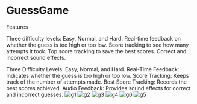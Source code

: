 # GuessGame
Features

Three difficulty levels: Easy, Normal, and Hard.
Real-time feedback on whether the guess is too high or too low.
Score tracking to see how many attempts it took.
Top score tracking to save the best scores.
Correct and incorrect sound effects.



Three Difficulty Levels: Easy, Normal, and Hard.
Real-Time Feedback: Indicates whether the guess is too high or too low.
Score Tracking: Keeps track of the number of attempts made.
Best Score Tracking: Records the best scores achieved.
Audio Feedback: Provides sound effects for correct and incorrect guesses.
![g1](https://github.com/YildizGokhan/GuessGame/assets/144238207/1a740280-6bb5-402d-bcb3-c74dd2fa85df)
![g2](https://github.com/YildizGokhan/GuessGame/assets/144238207/53ed15d8-c146-4a9c-b78e-08ea57256d90)
![g3](https://github.com/YildizGokhan/GuessGame/assets/144238207/04319868-d790-4d19-a2ec-0f3f182d8840)
![g4](https://github.com/YildizGokhan/GuessGame/assets/144238207/d63cc1db-2ddd-422f-a5ed-f03132b14715)
![g6](https://github.com/YildizGokhan/GuessGame/assets/144238207/cb651227-8224-4b15-9b7d-6ad5a8b20526)
![g5](https://github.com/YildizGokhan/GuessGame/assets/144238207/7caf66b6-1d57-46c7-ab90-9238d4ede1b3)

